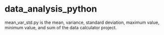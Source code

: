 # data_analysis_python

mean_var_std.py is the mean, variance, standard deviation, maximum value, minimum value, and sum of the data calculator project.
